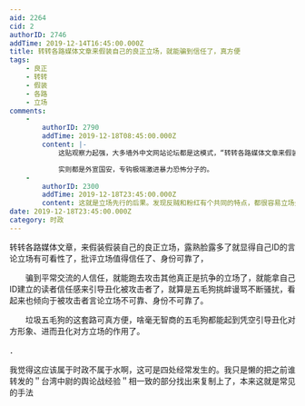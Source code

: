 ```yaml
---
aid: 2264
cid: 2
authorID: 2746
addTime: 2019-12-14T16:45:00.000Z
title: 转转各路媒体文章来假装自己的良正立场，就能骗到信任了，真方便
tags:
    - 良正
    - 转转
    - 假装
    - 各路
    - 立场
comments:
    -
        authorID: 2790
        addTime: 2019-12-18T08:45:00.000Z
        content: |-
            这贴观察力起强，大多墙外中文网站论坛都是这模式，“转转各路媒体文章来假装自己的良正立场，就能骗到信任了，真方便”。

            实则都是外宣国安，专钩极端激进暴力恐怖分子的。
    -
        authorID: 2300
        addTime: 2019-12-18T23:45:00.000Z
        content: 这就是立场先行的后果。发现反贼和粉红有个共同的特点，都很容易立场先行。
date: 2019-12-18T23:45:00.000Z
category: 时政
---
```


转转各路媒体文章，来假装假装自己的良正立场，露熟脸露多了就显得自己ID的言论立场有可看性了，批评立场值得信任了、身份可靠了，

　　骗到平常交流的人信任，就能跑去攻击其他真正是抗争的立场了，就能拿自己ID建立的读者信任感来引导丑化被攻击者了，就算是五毛狗挑衅谩骂不断骚扰，看起来也倾向于被攻击者言论立场不可靠、身份不可靠了。

　　垃圾五毛狗的这套路可真方便，啥毫无智商的五毛狗都能起到凭空引导丑化对方形象、进而丑化对方立场的作用了。

．

我觉得这应该属于时政不属于水啊，这可是四处经常发生的。我只是懒的把之前谁转发的＂台湾中尉的舆论战经验＂相一致的部分找出来复制上了，本来这就是常见的手法
